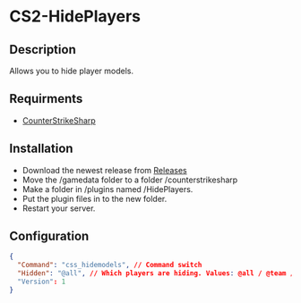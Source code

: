 # CS2-HidePlayers

## Description
Allows you to hide player models.

## Requirments
- [CounterStrikeSharp](https://github.com/roflmuffin/CounterStrikeSharp/)

## Installation
- Download the newest release from [Releases](https://github.com/qstage/CS2-HidePlayers/releases)
- Move the /gamedata folder to a folder /counterstrikesharp
- Make a folder in /plugins named /HidePlayers.
- Put the plugin files in to the new folder.
- Restart your server.

## Configuration
```json
{
  "Command": "css_hidemodels", // Command switch
  "Hidden": "@all", // Which players are hiding. Values: @all / @team / @enemy
  "Version": 1
}
```
